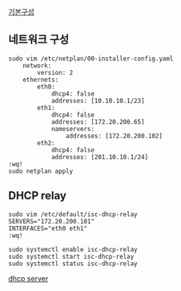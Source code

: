 [기본구성](default-setting)

## 네트워크 구성
```shell
sudo vim /etc/netplan/00-installer-config.yaml
	network:
		version: 2
	ethernets:
		eth0:
			dhcp4: false
			addresses: [10.10.10.1/23]
		eth1:
			dhcp4: false
			addresses: [172.20.200.65]
			nameservers:
				addresses: [172.20.200.102]
		eth2:
			dhcp4: false
			addresses: [201.10.10.1/24]
:wq!
sudo netplan apply
```

## DHCP relay
```shell
sudo vim /etc/default/isc-dhcp-relay
SERVERS="172.20.200.101"
INTERFACES="eth0 eth1"
:wq!

sudo systemctl enable isc-dhcp-relay
sudo systemctl start isc-dhcp-relay
sudo systemctl status isc-dhcp-relay
```

[dhcp server](dlp.md)

